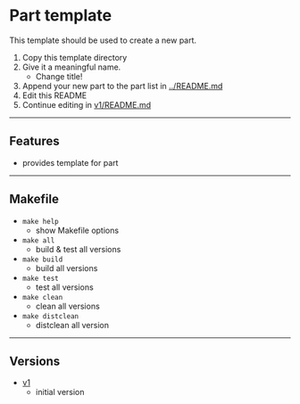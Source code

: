 <!-- Part <TITLE> -->
# Part template

<!-- SHORT DESCRIPTION OF YOUR PART -->
This template should be used to create a new part.
1. Copy this template directory
2. Give it a meaningful name.
   - Change title!
3. Append your new part to the part list in [../README.md](../README.md)
4. Edit this README
5. Continue editing in [v1/README.md](./1/README.md)

---
## Features
<!-- LIST OF FEATURES -->
- provides template for part

---
## Makefile
<!-- LIST OF MAKEFILE TARGETS -->
- `make help`
  - show Makefile options
- `make all`
  - build & test all versions
- `make build`
  - build all versions
- `make test`
  - test all versions
- `make clean`
  - clean all versions
- `make distclean`
  - distclean all version

---
## Versions
<!-- PLEASE LIST ALL VERSIONS OF YOUR PART    -->
<!-- INCLUDING A SHORT DESCRIPTION OF CHANGES -->
<!-- LATEST VERSION SHOULD BE ON TOP!         -->
- [v1](./v1/)
  - initial version
